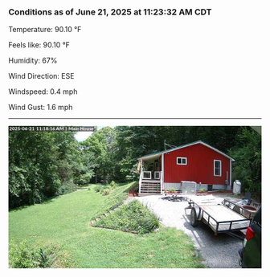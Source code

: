 ### Conditions as of June 21, 2025 at 11:23:32 AM CDT 

Temperature: 90.10 &deg;F

Feels like: 90.10 &deg;F

Humidity: 67%

Wind Direction: ESE

Windspeed: 0.4 mph

Wind Gust: 1.6 mph

---

<img src="./images/latest.jpeg"/>

